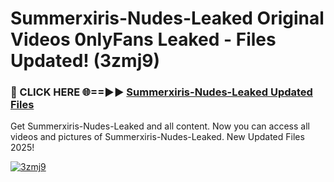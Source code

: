 # Summerxiris-Nudes-Leaked Original Videos 0nlyFans Leaked - Files Updated! (3zmj9)

<h3>🔴 CLICK HERE 🌐==►► <a href="https://tinyurl.com/4mcuefdz" rel="nofollow">Summerxiris-Nudes-Leaked Updated Files</a></h3>

Get Summerxiris-Nudes-Leaked and all content. Now you can access all videos and pictures of Summerxiris-Nudes-Leaked. New Updated Files 2025!

[![3zmj9](https://i.imgur.com/StAQSOY.gif)](https://tinyurl.com/4mcuefdz)
